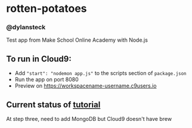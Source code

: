 # rotten-potatoes
### @dylansteck

Test app from Make School Online Academy with Node.js


## To run in Cloud9:

   - Add ` "start": "nodemon app.js" ` to the scripts section of `package.json`
   - Run the app on port 8080
   - Preview on https://workspacename-username.c9users.io


## Current status of <a href="https://www.makeschool.com/academy/tutorial/Q29ob3J0LTE5Ng==/rotten-potatoes-movie-review-site-5dcaad7e-6b68-46ca-bf0e-5c2514d78faa/adding-a-mongodb-database-to-your-app-e4662d51-7126-4f4b-b571-beb4da8186cb">tutorial</a>

At step three, need to add MongoDB but Cloud9 doesn't have brew
